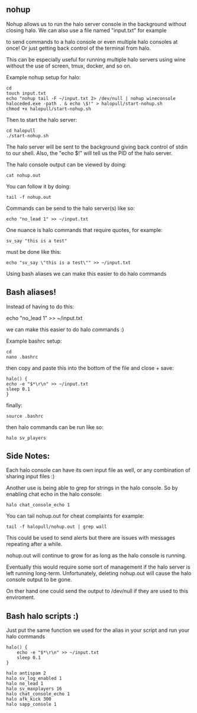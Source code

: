 ## nohup

Nohup allows us to run the halo server console in the background without closing halo. We can also use a file named "input.txt" for example


to send commands to a halo console or even multiple halo consoles at once! Or just getting back control of the terminal from halo.


This can be especially useful for running multiple halo servers using wine without the use of screen, tmux, docker, and so on.



Example nohup setup for halo:


    cd
    touch input.txt
    echo "nohup tail -F ~/input.txt 2> /dev/null | nohup wineconsole haloceded.exe -path . & echo \$!" > halopull/start-nohup.sh
    chmod +x halopull/start-nohup.sh


Then to start the halo server:

    cd halopull
    ./start-nohup.sh


The halo server will be sent to the background giving back control of stdin to our shell. Also, the "echo $!" will tell us the PID of the halo server. 


The halo console output can be viewed by doing:

    cat nohup.out


You can follow it by doing:


    tail -f nohup.out


Commands can be send to the halo server(s) like so:


    echo "no_lead 1" >> ~/input.txt


One nuance is halo commands that require quotes, for example:


    sv_say "this is a test"


must be done like this:


    echo "sv_say \"this is a test\"" >> ~/input.txt


Using bash aliases we can make this easier to do halo commands



## Bash aliases!


Instead of having to do this:


echo "no_lead 1" >> ~/input.txt


we can make this easier to do halo commands :)


Example bashrc setup:


    cd
    nano .bashrc

then copy and paste this into the bottom of the file and close + save:


    halo() {
    echo -e "$*\r\n" >> ~/input.txt
    sleep 0.1
    }


finally:

    source .bashrc


then halo commands can be run like so:


    halo sv_players


## Side Notes:

Each halo console can have its own input file as well, or any combination of sharing input files :)


Another use is being able to grep for strings in the halo console. So by enabling chat echo in the halo console:


    halo chat_console_echo 1


You can tail nohup.out for cheat complaints for example:


    tail -f halopull/nohup.out | grep wall



This could be used to send alerts but there are issues with messages repeating after a while. 


nohup.out will continue to grow for as long as the halo console is running. 


Eventually this would require some sort of management if the halo server is left running long-term. Unfortunately, deleting nohup.out will cause the halo console output to be gone. 


On ther hand one could send the output to /dev/null if they are used to this enviroment. 


## Bash halo scripts :)

Just put the same function we used for the alias in your script and run your halo commands

    halo() {
        echo -e "$*\r\n" >> ~/input.txt
        sleep 0.1
    }

    halo antispam 2
    halo sv_log_enabled 1
    halo no_lead 1
    halo sv_maxplayers 16
    halo chat_console_echo 1
    halo afk_kick 300
    halo sapp_console 1
